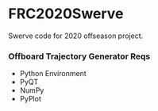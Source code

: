 # FRC2020Swerve
Swerve code for 2020 offseason project.

### Offboard Trajectory Generator Reqs
- Python Environment
- PyQT
- NumPy
- PyPlot